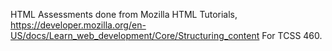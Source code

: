 HTML Assessments done from Mozilla HTML Tutorials, https://developer.mozilla.org/en-US/docs/Learn_web_development/Core/Structuring_content
For TCSS 460.
